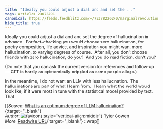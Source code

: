```yaml
---
title: "Ideally you could adjust a dial and and set the ..."
tags: articles-23075791
canonical: https://feeds.feedblitz.com/~/723782262/0/marginalrevolution~What-is-an-optimum-degree-of-LLM-hallucination.html
hide_title: true
---
```


Ideally you could adjust a dial and and set the degree of hallucination in advance.  For fact-checking you would choose zero hallucination, for poetry composition, life advice, and inspiration you might want more hallucination, to varying degrees of course.  After all, you don’t choose friends with zero hallucination, do you?  And you do read fiction, don’t you?

(Do note that you can ask the current version for references and follow-up — GPT is hardly as epistemically crippled as some people allege.)

In the meantime, I do not want an LLM with less hallucination.  The hallucinations are part of what I learn from.  I learn what the world would look like, if it were most in tune with the statistical model provided by text.  That


[[_Source_: [What is an optimum degree of LLM hallucination?](https://feeds.feedblitz.com/~/723782262/0/marginalrevolution~What-is-an-optimum-degree-of-LLM-hallucination.html){:target="_blank"}<br>
_Author_: ![favicon](https://s2.googleusercontent.com/s2/favicons?domain=feeds.feedblitz.com){:style="vertical-align:middle"} Tyler Cowen<br>
_More_: [Readwise URL](https://readwise.io/open/452862341){:target="_blank"}
::wrap]]